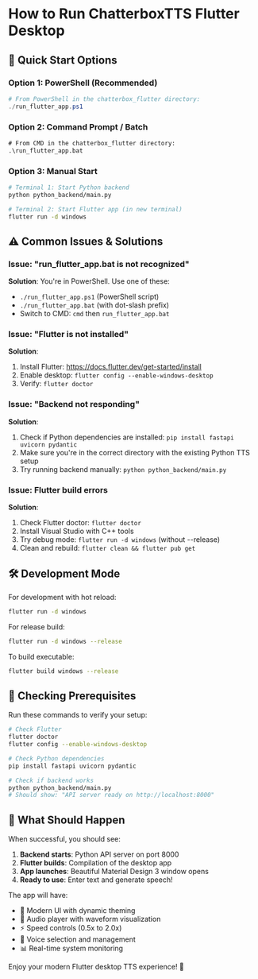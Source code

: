 # How to Run ChatterboxTTS Flutter Desktop

## 🚀 Quick Start Options

### Option 1: PowerShell (Recommended)
```powershell
# From PowerShell in the chatterbox_flutter directory:
./run_flutter_app.ps1
```

### Option 2: Command Prompt / Batch
```cmd
# From CMD in the chatterbox_flutter directory:
.\run_flutter_app.bat
```

### Option 3: Manual Start
```bash
# Terminal 1: Start Python backend
python python_backend/main.py

# Terminal 2: Start Flutter app (in new terminal)
flutter run -d windows
```

## ⚠️ Common Issues & Solutions

### Issue: "run_flutter_app.bat is not recognized"
**Solution**: You're in PowerShell. Use one of these:
- `./run_flutter_app.ps1` (PowerShell script)  
- `./run_flutter_app.bat` (with dot-slash prefix)
- Switch to CMD: `cmd` then `run_flutter_app.bat`

### Issue: "Flutter is not installed"
**Solution**: 
1. Install Flutter: https://docs.flutter.dev/get-started/install
2. Enable desktop: `flutter config --enable-windows-desktop`
3. Verify: `flutter doctor`

### Issue: "Backend not responding"
**Solution**:
1. Check if Python dependencies are installed: `pip install fastapi uvicorn pydantic`
2. Make sure you're in the correct directory with the existing Python TTS setup
3. Try running backend manually: `python python_backend/main.py`

### Issue: Flutter build errors
**Solution**:
1. Check Flutter doctor: `flutter doctor`
2. Install Visual Studio with C++ tools
3. Try debug mode: `flutter run -d windows` (without --release)
4. Clean and rebuild: `flutter clean && flutter pub get`

## 🛠️ Development Mode

For development with hot reload:
```bash
flutter run -d windows
```

For release build:
```bash
flutter run -d windows --release
```

To build executable:
```bash
flutter build windows --release
```

## 📱 Checking Prerequisites

Run these commands to verify your setup:

```bash
# Check Flutter
flutter doctor
flutter config --enable-windows-desktop

# Check Python dependencies  
pip install fastapi uvicorn pydantic

# Check if backend works
python python_backend/main.py
# Should show: "API server ready on http://localhost:8000"
```

## 🎯 What Should Happen

When successful, you should see:
1. **Backend starts**: Python API server on port 8000
2. **Flutter builds**: Compilation of the desktop app  
3. **App launches**: Beautiful Material Design 3 window opens
4. **Ready to use**: Enter text and generate speech!

The app will have:
- 🎨 Modern UI with dynamic theming
- 🎵 Audio player with waveform visualization
- ⚡ Speed controls (0.5x to 2.0x)
- 🎤 Voice selection and management
- 📊 Real-time system monitoring

Enjoy your modern Flutter desktop TTS experience! 🚀